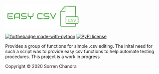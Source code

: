 ![Alt text](logo.png?raw=true "Title")

[![forthebadge made-with-python](http://ForTheBadge.com/images/badges/made-with-python.svg)](https://www.python.org/)
[![PyPI license](https://img.shields.io/pypi/l/ansicolortags.svg)](https://github.com/SorrenC/easycsv/blob/master/LICENSE)

Provides a group of functions for simple .csv editing. The inital need for such a script was to provide easy csv functions to help automate testing procedures. 
This project is a work in progress 


Copyright © 2020 Sorren Chandra 
